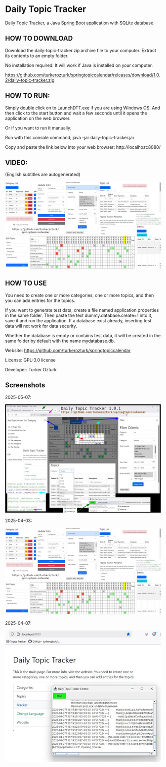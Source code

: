 # Daily Topic Tracker
Daily Topic Tracker, a Java Spring Boot application with SQLite database.

## HOW TO DOWNLOAD

Download the daily-topic-tracker.zip archive file to your computer.
Extract its contents to an empty folder.

No installation required. It will work if Java is installed on your computer.

https://github.com/turkerozturk/springtopiccalendar/releases/download/1.0.2/daily-topic-tracker.zip

## HOW TO RUN:

Simply double click on to LaunchDTT.exe if you are using Windows OS.
And then click to the start button and wait a few seconds until it opens the application on the web browser.

Or if you want to run it manually;

Run with this console command;
java -jar daily-topic-tracker.jar

Copy and paste the link below into your web browser:
http://localhost:8080/

## VIDEO:

 (English subtitles are autogenerated)

[![Daily Topic Tracker 1.0.0](screenshots/pttweb20250403.jpg)](https://www.youtube.com/watch?v=BxnMhNROJ-I)




## HOW TO USE

You need to create one or more categories, one or more topics, and then you can add entries for the topics.

If you want to generate test data, create a file named application.properties in the same folder. Then paste the text dummy.database.create=1 into it, save it and run the application. If a database exist already, inserting test data will not work for data security.

Whether the database is empty or contains test data, it will be created in the same folder by default with the name mydatabase.db.


Website:
https://github.com/turkerozturk/springtopiccalendar

License: GPL-3.0 license

Developer: Turker Ozturk

## Screenshots

2025-05-07:

![Screenshot](screenshots/dttweb20250507.jpg)

2025-04-03:

![Screenshot](screenshots/pttweb20250403.jpg)


2025-04-07:

![Screenshot](screenshots/dttweb20250407.jpg)


